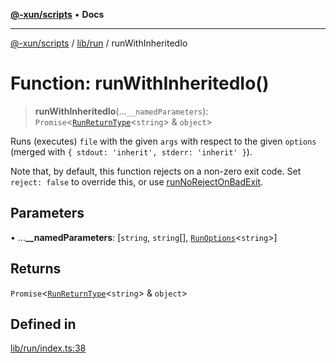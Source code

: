 [**@-xun/scripts**](../../../README.md) • **Docs**

***

[@-xun/scripts](../../../README.md) / [lib/run](../README.md) / runWithInheritedIo

# Function: runWithInheritedIo()

> **runWithInheritedIo**(...`__namedParameters`): `Promise`\<[`RunReturnType`](../interfaces/RunReturnType.md)\<`string`\> & `object`\>

Runs (executes) `file` with the given `args` with respect to the given
`options` (merged with `{ stdout: 'inherit', stderr: 'inherit' }`).

Note that, by default, this function rejects on a non-zero exit code.
Set `reject: false` to override this, or use [runNoRejectOnBadExit](runNoRejectOnBadExit.md).

## Parameters

• ...**\_\_namedParameters**: [`string`, `string`[], [`RunOptions`](../interfaces/RunOptions.md)\<`string`\>]

## Returns

`Promise`\<[`RunReturnType`](../interfaces/RunReturnType.md)\<`string`\> & `object`\>

## Defined in

[lib/run/index.ts:38](https://github.com/Xunnamius/xscripts/blob/326b67f320920677552b3ade3981268ca8a3447c/lib/run/index.ts#L38)
